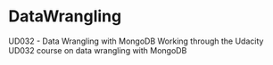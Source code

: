 # DataWrangling
UD032 - Data Wrangling with MongoDB
Working through the Udacity UD032 course on data wrangling with MongoDB
